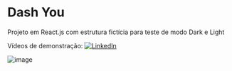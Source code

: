 # Dash You

Projeto em React.js com estrutura fictícia para teste de modo Dark e Light 



Vídeos de demonstração: [![LinkedIn](https://img.shields.io/badge/-LinkedIn-blue?style=flat-square&logo=linkedin&link=https://www.linkedin.com/in/seu_perfil/)]([https://www.linkedin.com/in/seu_perfil/](https://www.linkedin.com/posts/o-giovanni-santos_nesse-projeto-fiz-um-conceito-de-dashboard-activity-6997307803958697984-XMb7?utm_source=share&utm_medium=member_desktop))

![image](https://user-images.githubusercontent.com/115193826/233214511-d24a8c77-df47-4aaf-8e24-b62959555810.png)
